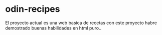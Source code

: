 # odin-recipes 
El proyecto actual es una web basica de recetas con este proyecto habre demostrado buenas habilidades en html puro..
